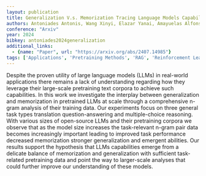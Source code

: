 ```yaml
---
layout: publication
title: Generalization V.s. Memorization Tracing Language Models Capabilities Back To Pretraining Data
authors: Antoniades Antonis, Wang Xinyi, Elazar Yanai, Amayuelas Alfonso, Albalak Alon, Zhang Kexun, Wang William Yang
conference: "Arxiv"
year: 2024
bibkey: antoniades2024generalization
additional_links:
  - {name: "Paper", url: "https://arxiv.org/abs/2407.14985"}
tags: ['Applications', 'Pretraining Methods', 'RAG', 'Reinforcement Learning', 'Training Techniques']
---
```

Despite the proven utility of large language models (LLMs) in real-world applications there remains a lack of understanding regarding how they leverage their large-scale pretraining text corpora to achieve such capabilities. In this work we investigate the interplay between generalization and memorization in pretrained LLMs at scale through a comprehensive n-gram analysis of their training data. Our experiments focus on three general task types translation question-answering and multiple-choice reasoning. With various sizes of open-source LLMs and their pretraining corpora we observe that as the model size increases the task-relevant n-gram pair data becomes increasingly important leading to improved task performance decreased memorization stronger generalization and emergent abilities. Our results support the hypothesis that LLMs capabilities emerge from a delicate balance of memorization and generalization with sufficient task-related pretraining data and point the way to larger-scale analyses that could further improve our understanding of these models.
